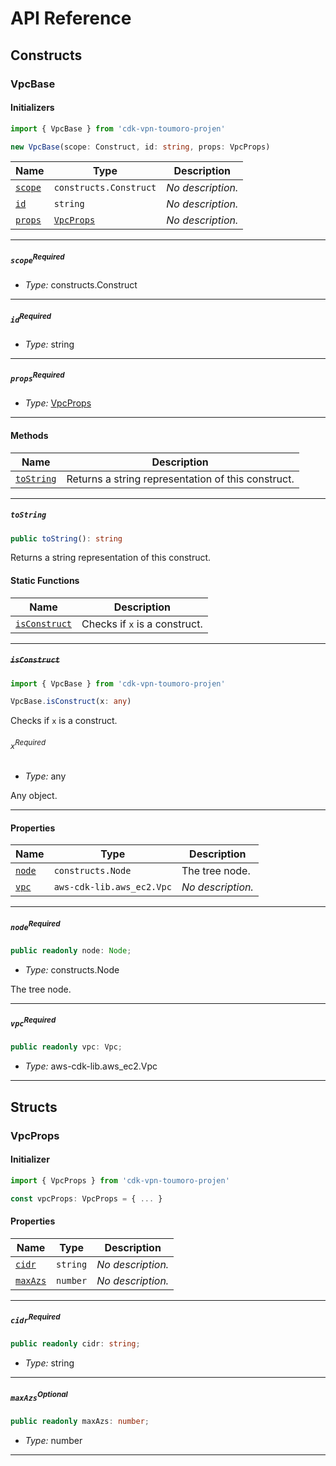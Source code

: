 # API Reference <a name="API Reference" id="api-reference"></a>

## Constructs <a name="Constructs" id="Constructs"></a>

### VpcBase <a name="VpcBase" id="cdk-vpn-toumoro-projen.VpcBase"></a>

#### Initializers <a name="Initializers" id="cdk-vpn-toumoro-projen.VpcBase.Initializer"></a>

```typescript
import { VpcBase } from 'cdk-vpn-toumoro-projen'

new VpcBase(scope: Construct, id: string, props: VpcProps)
```

| **Name** | **Type** | **Description** |
| --- | --- | --- |
| <code><a href="#cdk-vpn-toumoro-projen.VpcBase.Initializer.parameter.scope">scope</a></code> | <code>constructs.Construct</code> | *No description.* |
| <code><a href="#cdk-vpn-toumoro-projen.VpcBase.Initializer.parameter.id">id</a></code> | <code>string</code> | *No description.* |
| <code><a href="#cdk-vpn-toumoro-projen.VpcBase.Initializer.parameter.props">props</a></code> | <code><a href="#cdk-vpn-toumoro-projen.VpcProps">VpcProps</a></code> | *No description.* |

---

##### `scope`<sup>Required</sup> <a name="scope" id="cdk-vpn-toumoro-projen.VpcBase.Initializer.parameter.scope"></a>

- *Type:* constructs.Construct

---

##### `id`<sup>Required</sup> <a name="id" id="cdk-vpn-toumoro-projen.VpcBase.Initializer.parameter.id"></a>

- *Type:* string

---

##### `props`<sup>Required</sup> <a name="props" id="cdk-vpn-toumoro-projen.VpcBase.Initializer.parameter.props"></a>

- *Type:* <a href="#cdk-vpn-toumoro-projen.VpcProps">VpcProps</a>

---

#### Methods <a name="Methods" id="Methods"></a>

| **Name** | **Description** |
| --- | --- |
| <code><a href="#cdk-vpn-toumoro-projen.VpcBase.toString">toString</a></code> | Returns a string representation of this construct. |

---

##### `toString` <a name="toString" id="cdk-vpn-toumoro-projen.VpcBase.toString"></a>

```typescript
public toString(): string
```

Returns a string representation of this construct.

#### Static Functions <a name="Static Functions" id="Static Functions"></a>

| **Name** | **Description** |
| --- | --- |
| <code><a href="#cdk-vpn-toumoro-projen.VpcBase.isConstruct">isConstruct</a></code> | Checks if `x` is a construct. |

---

##### ~~`isConstruct`~~ <a name="isConstruct" id="cdk-vpn-toumoro-projen.VpcBase.isConstruct"></a>

```typescript
import { VpcBase } from 'cdk-vpn-toumoro-projen'

VpcBase.isConstruct(x: any)
```

Checks if `x` is a construct.

###### `x`<sup>Required</sup> <a name="x" id="cdk-vpn-toumoro-projen.VpcBase.isConstruct.parameter.x"></a>

- *Type:* any

Any object.

---

#### Properties <a name="Properties" id="Properties"></a>

| **Name** | **Type** | **Description** |
| --- | --- | --- |
| <code><a href="#cdk-vpn-toumoro-projen.VpcBase.property.node">node</a></code> | <code>constructs.Node</code> | The tree node. |
| <code><a href="#cdk-vpn-toumoro-projen.VpcBase.property.vpc">vpc</a></code> | <code>aws-cdk-lib.aws_ec2.Vpc</code> | *No description.* |

---

##### `node`<sup>Required</sup> <a name="node" id="cdk-vpn-toumoro-projen.VpcBase.property.node"></a>

```typescript
public readonly node: Node;
```

- *Type:* constructs.Node

The tree node.

---

##### `vpc`<sup>Required</sup> <a name="vpc" id="cdk-vpn-toumoro-projen.VpcBase.property.vpc"></a>

```typescript
public readonly vpc: Vpc;
```

- *Type:* aws-cdk-lib.aws_ec2.Vpc

---


## Structs <a name="Structs" id="Structs"></a>

### VpcProps <a name="VpcProps" id="cdk-vpn-toumoro-projen.VpcProps"></a>

#### Initializer <a name="Initializer" id="cdk-vpn-toumoro-projen.VpcProps.Initializer"></a>

```typescript
import { VpcProps } from 'cdk-vpn-toumoro-projen'

const vpcProps: VpcProps = { ... }
```

#### Properties <a name="Properties" id="Properties"></a>

| **Name** | **Type** | **Description** |
| --- | --- | --- |
| <code><a href="#cdk-vpn-toumoro-projen.VpcProps.property.cidr">cidr</a></code> | <code>string</code> | *No description.* |
| <code><a href="#cdk-vpn-toumoro-projen.VpcProps.property.maxAzs">maxAzs</a></code> | <code>number</code> | *No description.* |

---

##### `cidr`<sup>Required</sup> <a name="cidr" id="cdk-vpn-toumoro-projen.VpcProps.property.cidr"></a>

```typescript
public readonly cidr: string;
```

- *Type:* string

---

##### `maxAzs`<sup>Optional</sup> <a name="maxAzs" id="cdk-vpn-toumoro-projen.VpcProps.property.maxAzs"></a>

```typescript
public readonly maxAzs: number;
```

- *Type:* number

---



